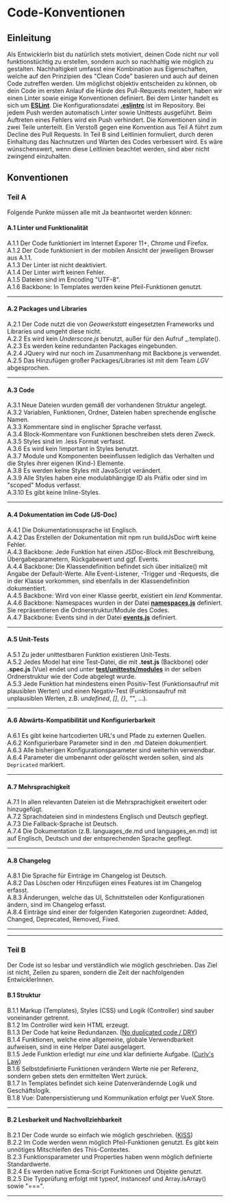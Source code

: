 # Code-Konventionen

## Einleitung
Als EntwicklerIn bist du natürlich stets motiviert, deinen Code nicht nur voll funktionstüchtig zu erstellen, sondern auch so nachhaltig wie möglich zu gestalten. Nachhaltigkeit umfasst eine Kombination aus Eigenschaften, welche auf den Prinzipien des "Clean Code" basieren und auch auf deinen Code zutreffen werden. Um möglichst objektiv entscheiden zu können, ob dein Code im ersten Anlauf die Hürde des Pull-Requests meistert, haben wir einen Linter sowie einige Konventionen definiert. Bei dem Linter handelt es sich um **[ESLint](https://eslint.org/)**. Die Konfigurationsdatei **[.eslintrc](../.eslintrc)** ist im Repository. Bei jedem Push werden automatisch Linter sowie Unittests ausgeführt. Beim Auftreten eines Fehlers wird ein Push verhindert. Die Konventionen sind in zwei Teile unterteilt. Ein Verstoß gegen eine Konvention aus Teil A führt zum Decline des Pull Requests. In Teil B sind Leitlinien formuliert, durch deren Einhaltung das Nachnutzen und Warten des Codes verbessert wird. Es wäre wünschenswert, wenn diese Leitlinien beachtet werden, sind aber nicht zwingend einzuhalten.

## Konventionen

### Teil A
Folgende Punkte müssen alle mit Ja beantwortet werden können:

#### A.1 Linter und Funktionalität
A.1.1 Der Code funktioniert im Internet Exporer 11+, Chrome und Firefox.  
A.1.2 Der Code funktioniert in der mobilen Ansicht der jeweiligen Browser aus A.1.1.  
A.1.3 Der Linter ist nicht deaktiviert.  
A.1.4 Der Linter wirft keinen Fehler.  
A.1.5 Dateien sind im Encoding "UTF-8".  
A.1.6 Backbone: In Templates werden keine Pfeil-Funktionen genutzt.  

---

#### A.2 Packages und Libraries
A.2.1 Der Code nutzt die von *Geowerkstatt* eingesetzten Frameworks und Libraries und umgeht diese nicht.  
A.2.2 Es wird kein *Underscore.js* benutzt, außer für den Aufruf _.template().  
A.2.3 Es werden keine redundanten Packages eingebunden.  
A.2.4 JQuery wird nur noch im Zusammenhang mit Backbone.js verwendet.  
A.2.5 Das Hinzufügen großer Packages/Libraries ist mit dem Team *LGV* abgesprochen.  

---

#### A.3 Code
A.3.1 Neue Dateien wurden gemäß der vorhandenen Struktur angelegt.  
A.3.2 Variablen, Funktionen, Ordner, Dateien haben sprechende englische Namen.  
A.3.3 Kommentare sind in englischer Sprache verfasst.  
A.3.4 Block-Kommentare von Funktionen beschreiben stets deren Zweck.  
A.3.5 Styles sind im .less Format verfasst.  
A.3.6 Es wird kein !important in Styles benutzt.  
A.3.7 Module und Komponenten beeinflussen lediglich das Verhalten und die Styles ihrer eigenen (Kind-) Elemente.  
A.3.8 Es werden keine Styles mit JavaScript verändert.  
A.3.9 Alle Styles haben eine modulabhängige ID als Präfix oder sind im "scoped" Modus verfasst.  
A.3.10 Es gibt keine Inline-Styles.  

---

#### A.4 Dokumentation im Code (JS-Doc)
A.4.1 Die Dokumentationssprache ist Englisch.  
A.4.2 Das Erstellen der Dokumentation mit npm run buildJsDoc wirft keine Fehler.  
A.4.3 Backbone: Jede Funktion hat einen JSDoc-Block mit Beschreibung, Übergabeparametern, Rückgabewert und ggf. Events.  
A.4.4 Backbone: Die Klassendefinition befindet sich über initialize() mit Angabe der Default-Werte. Alle Event-Listener, -Trigger und -Requests, die in der Klasse vorkommen, sind ebenfalls in der Klassendefinition dokumentiert.  
A.4.5 Backbone: Wird von einer Klasse geerbt, existiert ein *lend* Kommentar.  
A.4.6 Backbone: Namespaces wurden in der Datei **[namespaces.js](../devtools/jsdoc/namespaces.js)** definiert. Sie repräsentieren die Ordnerstruktur/Module des Codes.  
A.4.7 Backbone: Events sind in der Datei **[events.js](../devtools/jsdoc/events.js)** definiert.  

---

#### A.5 Unit-Tests
A.5.1 Zu jeder unittestbaren Funktion existieren Unit-Tests.  
A.5.2 Jedes Model hat eine Test-Datei, die mit **.test.js** (Backbone) oder **.spec.js** (Vue) endet und unter **[test/unittests/modules](../test/unittests/modules)** in der selben Ordnerstruktur wie der Code abgelegt wurde.  
A.5.3 Jede Funktion hat mindestens einen Positiv-Test (Funktionsaufruf mit plausiblen Werten) und einen Negativ-Test (Funktionsaufruf mit unplausiblen Werten, z.B. *undefined*, *[]*, *{}*, *""*, ...).  

---

#### A.6 Abwärts-Kompatibilität und Konfigurierbarkeit
A.6.1 Es gibt keine hartcodierten URL's und Pfade zu externen Quellen.  
A.6.2 Konfigurierbare Parameter sind in den .md Dateien dokumentiert.  
A.6.3 Alle bisherigen Konfigurationsparameter sind weiterhin verwendbar.  
A.6.4 Parameter die umbenannt oder gelöscht werden sollen, sind als ```Depricated``` markiert.  

---

#### A.7 Mehrsprachigkeit
A.7.1 In allen relevanten Dateien ist die Mehrsprachigkeit erweitert oder hinzugefügt.  
A.7.2 Sprachdateien sind in mindestens Englisch und Deutsch gepflegt.  
A.7.3 Die Fallback-Sprache ist Deutsch.  
A.7.4 Die Dokumentation (z.B. languages_de.md und languages_en.md) ist auf Englisch, Deutsch und der entsprechenden Sprache gepflegt.  

---

#### A.8 Changelog
A.8.1 Die Sprache für Einträge im Changelog ist Deutsch.  
A.8.2 Das Löschen oder Hinzufügen eines Features ist im Changelog erfasst.  
A.8.3 Änderungen, welche das UI, Schnittstellen oder Konfigurationen ändern, sind im Changelog erfasst.  
A.8.4 Einträge sind einer der folgenden Kategorien zugeordnet: Added, Changed, Deprecated, Removed, Fixed.   

---

---

### Teil B
Der Code ist so lesbar und verständlich wie möglich geschrieben. Das Ziel ist nicht, Zeilen zu sparen, sondern die Zeit der nachfolgenden EntwicklerInnen.
#### B.1 Struktur
B.1.1 Markup (Templates), Styles (CSS) und Logik (Controller) sind sauber voneinander getrennt.  
B.1.2 Im Controller wird kein HTML erzeugt.  
B.1.3 Der Code hat keine Redundanzen. ([No duplicated code / DRY](https://de.wikipedia.org/wiki/Don%E2%80%99t_repeat_yourself))  
B.1.4 Funktionen, welche eine allgemeine, globale Verwendbarkeit aufweisen, sind in eine Helper Datei ausgelagert.  
B.1.5 Jede Funktion erledigt nur *eine* und klar definierte Aufgabe. ([Curly's Law](https://de.wikipedia.org/wiki/Single-Responsibility-Prinzip))  
B.1.6 Selbstdefinierte Funktionen verändern Werte nie per Referenz, sondern geben stets den ermittelten Wert zurück.  
B.1.7 In Templates befindet sich keine Datenverändernde Logik und Geschäftslogik.  
B.1.8 Vue: Datenpersistierung und Kommunikation erfolgt per VueX Store.  

---

#### B.2 Lesbarkeit und Nachvollziehbarkeit
B.2.1 Der Code wurde so einfach wie möglich geschrieben. ([KISS](https://de.wikipedia.org/wiki/KISS-Prinzip))  
B.2.2 Im Code werden wenn möglich Pfeil-Funktionen genutzt. Es gibt kein unnötiges Mitschleifen des This-Contextes.  
B.2.3 Funktionsparameter und Properties haben wenn möglich definierte Standardwerte.  
B.2.4 Es werden native Ecma-Script Funktionen und Objekte genutzt.  
B.2.5 Die Typprüfung erfolgt mit typeof, instanceof und Array.isArray() sowie "===".  

---
